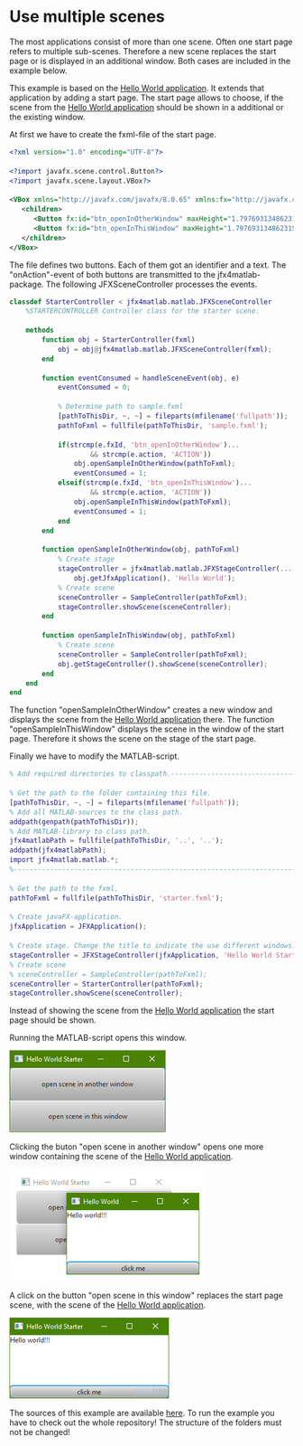 # Use multiple scenes
The most applications consist of more than one scene. Often one start page refers to multiple sub-scenes. Therefore a new scene replaces the start page or is displayed in an additional window. Both cases are included in the example below.    

This example is based on the [Hello World application](../../samples/HelloWorld). It extends that application by adding a start page. The start page allows to choose, if the scene from the [Hello World application](../../samples/HelloWorld) should be shown in a additional or the existing window.

At first we have to create the fxml-file of the start page.
```xml
<?xml version="1.0" encoding="UTF-8"?>

<?import javafx.scene.control.Button?>
<?import javafx.scene.layout.VBox?>

<VBox xmlns="http://javafx.com/javafx/8.0.65" xmlns:fx="http://javafx.com/fxml/1" fx:controller="generic_jfx_application.event_transfer.Controller">
   <children>
      <Button fx:id="btn_openInOtherWindow" maxHeight="1.7976931348623157E308" maxWidth="1.7976931348623157E308" mnemonicParsing="false" onAction="#handleEvent" text="open scene in another window" VBox.vgrow="ALWAYS" />
      <Button fx:id="btn_openInThisWindow" maxHeight="1.7976931348623157E308" maxWidth="1.7976931348623157E308" mnemonicParsing="false" onAction="#handleEvent" text="open scene in this window" VBox.vgrow="ALWAYS" />
   </children>
</VBox>
```
The file defines two buttons. Each of them got an identifier and a text. The "onAction"-event of both buttons are transmitted to the jfx4matlab-package. The following JFXSceneController processes the events.
```MATLAB
classdef StarterController < jfx4matlab.matlab.JFXSceneController
    %STARTERCONTROLLER Controller class for the starter scene.

    methods
        function obj = StarterController(fxml)
            obj = obj@jfx4matlab.matlab.JFXSceneController(fxml);
        end

        function eventConsumed = handleSceneEvent(obj, e)
            eventConsumed = 0;

            % Determine path to sample.fxml
            [pathToThisDir, ~, ~] = fileparts(mfilename('fullpath'));
            pathToFxml = fullfile(pathToThisDir, 'sample.fxml');

            if(strcmp(e.fxId, 'btn_openInOtherWindow')...
                    && strcmp(e.action, 'ACTION'))
                obj.openSampleInOtherWindow(pathToFxml);
                eventConsumed = 1;
            elseif(strcmp(e.fxId, 'btn_openInThisWindow')...
                    && strcmp(e.action, 'ACTION'))
                obj.openSampleInThisWindow(pathToFxml);
                eventConsumed = 1;
            end
        end

        function openSampleInOtherWindow(obj, pathToFxml)
            % Create stage
            stageController = jfx4matlab.matlab.JFXStageController(...
                obj.getJfxApplication(), 'Hello World');
            % Create scene
            sceneController = SampleController(pathToFxml);
            stageController.showScene(sceneController);
        end

        function openSampleInThisWindow(obj, pathToFxml)
            % Create scene
            sceneController = SampleController(pathToFxml);
            obj.getStageController().showScene(sceneController);
        end
    end
end
```
The function "openSampleInOtherWindow" creates a new window and displays the scene from the [Hello World application](../../samples/HelloWorld) there. The function "openSampleInThisWindow" displays the scene in the window of the start page. Therefore it shows the scene on the stage of the start page.

Finally we have to modify the MATLAB-script.
```Matlab
% Add required directories to classpath.-----------------------------------

% Get the path to the folder containing this file.
[pathToThisDir, ~, ~] = fileparts(mfilename('fullpath'));
% Add all MATLAB-sources to the class path.
addpath(genpath(pathToThisDir));
% Add MATLAB-library to class path.
jfx4matlabPath = fullfile(pathToThisDir, '..', '..');
addpath(jfx4matlabPath);
import jfx4matlab.matlab.*;
%--------------------------------------------------------------------------

% Get the path to the fxml.
pathToFxml = fullfile(pathToThisDir, 'starter.fxml');

% Create javaFX-application.
jfxApplication = JFXApplication();

% Create stage. Change the title to indicate the use different windows.
stageController = JFXStageController(jfxApplication, 'Hello World Starter');
% Create scene
% sceneController = SampleController(pathToFxml);
sceneController = StarterController(pathToFxml);
stageController.showScene(sceneController);
```
Instead of showing the scene from the [Hello World application](../../samples/HelloWorld) the start page should be shown.

Running the MATLAB-script opens this window.

![The initial application.](SampleApplication_I.png)

Clicking the buton "open scene in another window" opens one more window containing the scene of the [Hello World application](../../samples/HelloWorld).

![The application after clicking on the button "open scene in another window".](SampleApplication_II.png)

A click on the button "open scene in this window" replaces the start page scene, with the scene of the [Hello World application](../../samples/HelloWorld).

![The application after clicking on the button "open scene in this window".](SampleApplication_III.png)

The sources of this example are available [here](../../samples/MultipleScenes). To run the example you have to check out the whole repository! The structure of the folders must not be changed!
